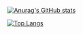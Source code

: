 [![Anurag's GitHub stats](https://github-readme-stats.vercel.app/api?username=UnendingGlory)](https://github.com/anuraghazra/github-readme-stats)

[![Top Langs](https://github-readme-stats.vercel.app/api/top-langs/?username=UnendingGlory&layout=compact)](https://github.com/anuraghazra/github-readme-stats)
